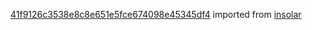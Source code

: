 [41f9126c3538e8c8e651e5fce674098e45345df4](https://github.com/insolar/insolar/commit/41f9126c3538e8c8e651e5fce674098e45345df4) imported from [insolar](https://github.com/insolar/insolar)
